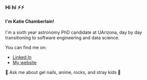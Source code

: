 ### Hi hi ⚡⚡ 
#### I'm Katie Chamberlain! 
I'm a sixth year astronomy PhD candidate at UArizona, day by day transitioning to software engineering and data science. 

You can find me on:
- [Linked In](www.linkedin.com/in/katiechambe)
- [My website](katiechambe.github.io)

  
💬 Ask me about gel nails, anime, rocks, and stray kids 🦊
<!--
**katiechambe/katiechambe** is a ✨ _special_ ✨ repository because its `README.md` (this file) appears on your GitHub profile.

Here are some ideas to get you started:

- 🔭 I’m currently working on ...
- 🌱 I’m currently learning ...
- 👯 I’m looking to collaborate on ...
- 🤔 I’m looking for help with ...
- 💬 Ask me about ...
- 📫 How to reach me: ...
- 😄 Pronouns: ...
- ⚡ Fun fact: ...
-->

